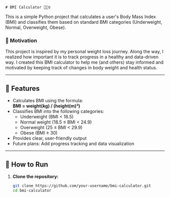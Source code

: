     # BMI Calculator 🧮🏃‍♀️

This is a simple Python project that calculates a user's Body Mass Index (BMI) and classifies them based on standard BMI categories (Underweight, Normal, Overweight, Obese).

### 🌟 Motivation

This project is inspired by my personal weight loss journey. Along the way, I realized how important it is to track progress in a healthy and data-driven way. I created this BMI calculator to help me (and others) stay informed and motivated by keeping track of changes in body weight and health status.

---

## 📌 Features

- Calculates BMI using the formula:  
  **BMI = weight(kg) / (height(m)²)**
- Classifies BMI into the following categories:
  - Underweight (BMI < 18.5)
  - Normal weight (18.5 ≤ BMI < 24.9)
  - Overweight (25 ≤ BMI < 29.9)
  - Obese (BMI ≥ 30)
- Provides clear, user-friendly output
- Future plans: Add progress tracking and data visualization

---

## 🚀 How to Run

1. **Clone the repository:**
   ```bash
   git clone https://github.com/your-username/bmi-calculator.git
   cd bmi-calculator
   ```
